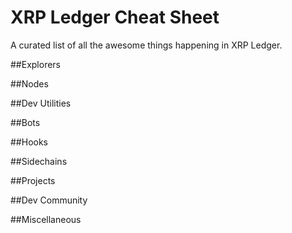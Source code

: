 # XRP Ledger Cheat Sheet

 A curated list of all the awesome things happening in XRP Ledger.

##Explorers

##Nodes

##Dev Utilities

##Bots

##Hooks

##Sidechains

##Projects

##Dev Community

##Miscellaneous


